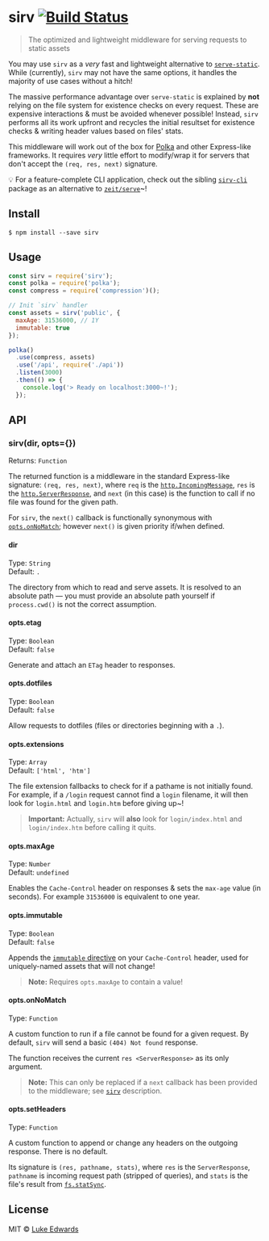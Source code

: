 # sirv [![Build Status](https://travis-ci.org/lukeed/sirv.svg?branch=master)](https://travis-ci.org/lukeed/sirv)

> The optimized and lightweight middleware for serving requests to static assets

You may use `sirv` as a *very* fast and lightweight alternative to [`serve-static`](https://www.npmjs.com/package/serve-static). While (currently), `sirv` may not have the same options, it handles the majority of use cases without a hitch!

The massive performance advantage over `serve-static` is explained by **not** relying on the file system for existence checks on every request. These are expensive interactions & must be avoided whenever possible! Instead, `sirv` performs all its work upfront and recycles the initial resultset for existence checks & writing header values based on files' stats.

This middleware will work out of the box for [Polka](https://github.com/lukeed/polka) and other Express-like frameworks. It requires _very_ little effort to modify/wrap it for servers that don't accept the `(req, res, next)` signature.

:bulb: For a feature-complete CLI application, check out the sibling [`sirv-cli`](https://github.com/lukeed/sirv/tree/master/packages/sirv-cli) package as an alternative to [`zeit/serve`](https://github.com/zeit/serve)~!

## Install

```
$ npm install --save sirv
```


## Usage

```js
const sirv = require('sirv');
const polka = require('polka');
const compress = require('compression')();

// Init `sirv` handler
const assets = sirv('public', {
  maxAge: 31536000, // 1Y
  immutable: true
});

polka()
  .use(compress, assets)
  .use('/api', require('./api'))
  .listen(3000)
  .then(() => {
    console.log('> Ready on localhost:3000~!');
  });
```


## API

### sirv(dir, opts={})

Returns: `Function`

The returned function is a middleware in the standard Express-like signature: `(req, res, next)`, where `req` is the [`http.IncomingMessage`](https://nodejs.org/api/http.html#http_class_http_incomingmessage), `res` is the [`http.ServerResponse`](https://nodejs.org/dist/latest-v9.x/docs/api/http.html#http_class_http_serverresponse), and `next` (in this case) is the function to call if no file was found for the given path.

For `sirv`, the `next()` callback is functionally synonymous with [`opts.onNoMatch`](#optsonnomatch); however `next()` is given priority if/when defined.

#### dir
Type: `String`<br>
Default: `.`

The directory from which to read and serve assets. It is resolved to an absolute path &mdash; you must provide an absolute path yourself if `process.cwd()` is not the correct assumption.

#### opts.etag
Type: `Boolean`<br>
Default: `false`

Generate and attach an `ETag` header to responses.

#### opts.dotfiles
Type: `Boolean`<br>
Default: `false`

Allow requests to dotfiles (files or directories beginning with a `.`).

#### opts.extensions
Type: `Array`<br>
Default: `['html', 'htm']`

The file extension fallbacks to check for if a pathame is not initially found. For example, if a `/login` request cannot find a `login` filename, it will then look for `login.html` and `login.htm` before giving up~!

> **Important:** Actually, `sirv` will **also** look for `login/index.html` and `login/index.htm` before calling it quits.

#### opts.maxAge
Type: `Number`<br>
Default: `undefined`

Enables the `Cache-Control` header on responses & sets the `max-age` value (in seconds). For example `31536000` is equivalent to one year.

#### opts.immutable
Type: `Boolean`<br>
Default: `false`

Appends the [`immutable` directive](https://developer.mozilla.org/en-US/docs/Web/HTTP/Headers/Cache-Control#Revalidation_and_reloading) on your `Cache-Control` header, used for uniquely-named assets that will not change!

> **Note:** Requires `opts.maxAge` to contain a value!

#### opts.onNoMatch
Type: `Function`

A custom function to run if a file cannot be found for a given request. By default, `sirv` will send a basic `(404) Not found` response.

The function receives the current `res <ServerResponse>` as its only argument.

> **Note:** This can only be replaced if a `next` callback has been provided to the middleware; see [`sirv`](#sirvdir-opts) description.

#### opts.setHeaders
Type: `Function`

A custom function to append or change any headers on the outgoing response. There is no default.

Its signature is `(res, pathname, stats)`, where `res` is the `ServerResponse`, `pathname` is incoming request path (stripped of queries), and `stats` is the file's result from [`fs.statSync`](https://nodejs.org/api/fs.html#fs_fs_statsync_path).


## License

MIT © [Luke Edwards](https://lukeed.com)
